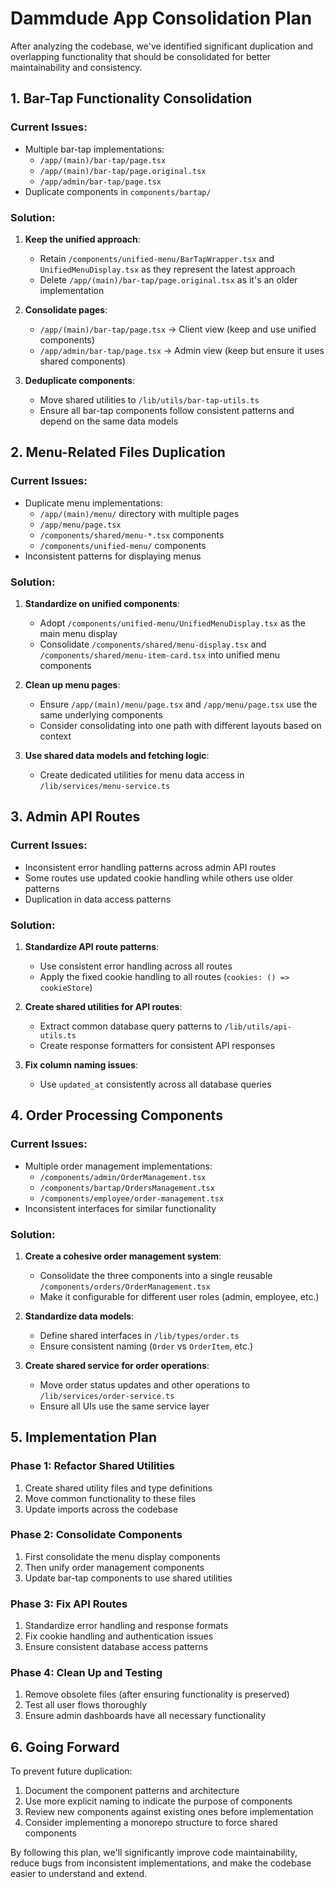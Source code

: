 # Dammdude App Consolidation Plan

After analyzing the codebase, we've identified significant duplication and overlapping functionality that should be consolidated for better maintainability and consistency.

## 1. Bar-Tap Functionality Consolidation

### Current Issues:
- Multiple bar-tap implementations:
  - `/app/(main)/bar-tap/page.tsx`
  - `/app/(main)/bar-tap/page.original.tsx`
  - `/app/admin/bar-tap/page.tsx`
- Duplicate components in `components/bartap/`

### Solution:
1. **Keep the unified approach**: 
   - Retain `/components/unified-menu/BarTapWrapper.tsx` and `UnifiedMenuDisplay.tsx` as they represent the latest approach
   - Delete `/app/(main)/bar-tap/page.original.tsx` as it's an older implementation

2. **Consolidate pages**:
   - `/app/(main)/bar-tap/page.tsx` → Client view (keep and use unified components)
   - `/app/admin/bar-tap/page.tsx` → Admin view (keep but ensure it uses shared components)

3. **Deduplicate components**:
   - Move shared utilities to `/lib/utils/bar-tap-utils.ts`
   - Ensure all bar-tap components follow consistent patterns and depend on the same data models

## 2. Menu-Related Files Duplication

### Current Issues:
- Duplicate menu implementations:
  - `/app/(main)/menu/` directory with multiple pages
  - `/app/menu/page.tsx`
  - `/components/shared/menu-*.tsx` components
  - `/components/unified-menu/` components
- Inconsistent patterns for displaying menus

### Solution:
1. **Standardize on unified components**:
   - Adopt `/components/unified-menu/UnifiedMenuDisplay.tsx` as the main menu display
   - Consolidate `/components/shared/menu-display.tsx` and `/components/shared/menu-item-card.tsx` into unified menu components

2. **Clean up menu pages**:
   - Ensure `/app/(main)/menu/page.tsx` and `/app/menu/page.tsx` use the same underlying components
   - Consider consolidating into one path with different layouts based on context

3. **Use shared data models and fetching logic**:
   - Create dedicated utilities for menu data access in `/lib/services/menu-service.ts`
   
## 3. Admin API Routes

### Current Issues:
- Inconsistent error handling patterns across admin API routes
- Some routes use updated cookie handling while others use older patterns
- Duplication in data access patterns

### Solution:
1. **Standardize API route patterns**:
   - Use consistent error handling across all routes
   - Apply the fixed cookie handling to all routes (`cookies: () => cookieStore`)

2. **Create shared utilities for API routes**:
   - Extract common database query patterns to `/lib/utils/api-utils.ts`
   - Create response formatters for consistent API responses

3. **Fix column naming issues**:
   - Use `updated_at` consistently across all database queries

## 4. Order Processing Components

### Current Issues:
- Multiple order management implementations:
  - `/components/admin/OrderManagement.tsx`
  - `/components/bartap/OrdersManagement.tsx`
  - `/components/employee/order-management.tsx`
- Inconsistent interfaces for similar functionality

### Solution:
1. **Create a cohesive order management system**:
   - Consolidate the three components into a single reusable `/components/orders/OrderManagement.tsx`
   - Make it configurable for different user roles (admin, employee, etc.)

2. **Standardize data models**:
   - Define shared interfaces in `/lib/types/order.ts`
   - Ensure consistent naming (`Order` vs `OrderItem`, etc.)

3. **Create shared service for order operations**:
   - Move order status updates and other operations to `/lib/services/order-service.ts`
   - Ensure all UIs use the same service layer

## 5. Implementation Plan

### Phase 1: Refactor Shared Utilities
1. Create shared utility files and type definitions
2. Move common functionality to these files
3. Update imports across the codebase

### Phase 2: Consolidate Components
1. First consolidate the menu display components
2. Then unify order management components
3. Update bar-tap components to use shared utilities

### Phase 3: Fix API Routes
1. Standardize error handling and response formats
2. Fix cookie handling and authentication issues
3. Ensure consistent database access patterns

### Phase 4: Clean Up and Testing
1. Remove obsolete files (after ensuring functionality is preserved)
2. Test all user flows thoroughly
3. Ensure admin dashboards have all necessary functionality

## 6. Going Forward

To prevent future duplication:
1. Document the component patterns and architecture
2. Use more explicit naming to indicate the purpose of components
3. Review new components against existing ones before implementation
4. Consider implementing a monorepo structure to force shared components

By following this plan, we'll significantly improve code maintainability, reduce bugs from inconsistent implementations, and make the codebase easier to understand and extend.